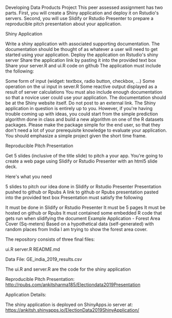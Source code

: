 Developing Data Products Project
This peer assessed assignment has two parts. First, you will create a Shiny application and deploy it on Rstudio's servers. Second, you will use Slidify or Rstudio Presenter to prepare a reproducible pitch presentation about your application.

Shiny Application

Write a shiny application with associated supporting documentation. The documentation should be thought of as whatever a user will need to get started using your application.
Deploy the application on Rstudio's shiny server
Share the application link by pasting it into the provided text box
Share your server.R and ui.R code on github
The application must include the following:
  
  Some form of input (widget: textbox, radio button, checkbox, ...)
Some operation on the ui input in sever.R
Some reactive output displayed as a result of server calculations
You must also include enough documentation so that a novice user could use your application.
The documentation should be at the Shiny website itself. Do not post to an external link. The Shiny application in question is entirely up to you. However, if you're having trouble coming up with ideas, you could start from the simple prediction algorithm done in class and build a new algorithm on one of the R datasets packages. Please make the package simple for the end user, so that they don't need a lot of your prerequisite knowledge to evaluate your application. You should emphasize a simple project given the short time frame.

Reproducible Pitch Presentation

Get 5 slides (inclusive of the title slide) to pitch a your app. You're going to create a web page using Slidify or Rstudio Presenter with an html5 slide deck.

Here's what you need

5 slides to pitch our idea done in Slidify or Rstudio Presenter
Presentation pushed to github or Rpubs
A link to github or Rpubs presentation pasted into the provided text box
Presentation must satisfy the following

It must be done in Slidify or Rstudio Presenter
It must be 5 pages
It must be hosted on github or Rpubs
It must contained some embedded R code that gets run when slidifying the document
Example Application - Forest Area Cover (Sq-meters)
Based on a hypothetical data (self-generated) with random places from India I am trying to show the forest area cover.

The repository consists of three final files:
  
ui.R
server.R
README.md

Data File: GE_india_2019_results.csv
  
The ui.R and server.R are the code for the shiny application

Reproducible Pitch Presentation:
http://rpubs.com/ankitsharma185/Electiondata2019Presentation
  
 Application Details:
  
The shiny application is deployed on ShinyApps.io server at:
https://ankitsh.shinyapps.io/ElectionData2019ShinyApplication/
  
